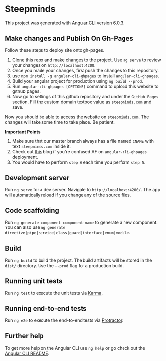# Steepminds

This project was generated with [Angular CLI](https://github.com/angular/angular-cli) version 6.0.3.

## Make changes and Publish On Gh-Pages

Follow these steps to deploy site onto gh-pages.

1. Clone this repo and make changes to the project. Use `ng serve` to review your changes on `http://localhost:4200`.
2. Once you made your changes, first push the changes to this repository.
3. use `npm install -g angular-cli-ghpages` to install `angular-cli-ghpages`.
4. Build your angular project for production using `ng build --prod`.
5. Run `angular-cli-ghpages [OPTIONS]` command to upload this website to github pages.
6. Now go to settings of this github repository and under the `GitHub Pages` section. Fill the custom domain textbox value as `steepminds.com` and save.

Now you should be able to access the website on `steepminds.com`. The changes will take some time to take place. Be patient.

**Important Points:**
1. Make sure that our master branch always has a file named `CNAME` with text `steepminds.com` inside it.
2. Check out [this](https://alligator.io/angular/deploying-angular-app-github-pages/) blog if you're confused AF on `angular-cli-ghpages` deployment.
3. You would have to perform `step 6` each time you perform `step 5`.


## Development server

Run `ng serve` for a dev server. Navigate to `http://localhost:4200/`. The app will automatically reload if you change any of the source files.

## Code scaffolding

Run `ng generate component component-name` to generate a new component. You can also use `ng generate directive|pipe|service|class|guard|interface|enum|module`.

## Build

Run `ng build` to build the project. The build artifacts will be stored in the `dist/` directory. Use the `--prod` flag for a production build.

## Running unit tests

Run `ng test` to execute the unit tests via [Karma](https://karma-runner.github.io).

## Running end-to-end tests

Run `ng e2e` to execute the end-to-end tests via [Protractor](http://www.protractortest.org/).

## Further help

To get more help on the Angular CLI use `ng help` or go check out the [Angular CLI README](https://github.com/angular/angular-cli/blob/master/README.md).
